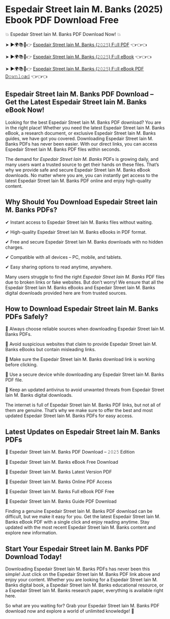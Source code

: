 # Espedair Street Iain M. Banks (2025) Ebook PDF Download Free

💥 Espedair Street Iain M. Banks PDF Download Now! 💥

➤ ►🌍📚📱👉 [Espedair Street Iain M. Banks (𝟸𝟶𝟸𝟻) F𝚞ll PDF](https://getpdf.xyz/espedair-street-iain-m.-banks) 👈👈👈


➤ ►🌍📚📱👉 [Espedair Street Iain M. Banks (𝟸𝟶𝟸𝟻) F𝚞ll eBook](https://getpdf.xyz/espedair-street-iain-m.-banks) 👈👈👈


➤ ►🌍📚📱👉 [Espedair Street Iain M. Banks (𝟸𝟶𝟸𝟻) F𝚞ll eBook PDF D𝚘𝚠𝚗𝚕𝚘a𝚍](https://getpdf.xyz/espedair-street-iain-m.-banks) 👈👈👈


## Espedair Street Iain M. Banks PDF Download – Get the Latest Espedair Street Iain M. Banks eBook Now!

Looking for the best Espedair Street Iain M. Banks PDF download? You are in the right place! Whether you need the latest Espedair Street Iain M. Banks eBook, a research document, or exclusive Espedair Street Iain M. Banks guides, we have got you covered. Downloading Espedair Street Iain M. Banks PDFs has never been easier. With our direct links, you can access Espedair Street Iain M. Banks PDF files within seconds.

The demand for *Espedair Street Iain M. Banks* PDFs is growing daily, and many users want a trusted source to get their hands on these files. That’s why we provide safe and secure Espedair Street Iain M. Banks eBook downloads. No matter where you are, you can instantly get access to the latest Espedair Street Iain M. Banks PDF online and enjoy high-quality content.

## Why Should You Download Espedair Street Iain M. Banks PDFs?

✔ Instant access to Espedair Street Iain M. Banks files without waiting.

✔ High-quality Espedair Street Iain M. Banks eBooks in PDF format.

✔ Free and secure Espedair Street Iain M. Banks downloads with no hidden charges.

✔ Compatible with all devices – PC, mobile, and tablets.

✔ Easy sharing options to read anytime, anywhere.

Many users struggle to find the right *Espedair Street Iain M. Banks* PDF files due to broken links or fake websites. But don’t worry! We ensure that all the Espedair Street Iain M. Banks eBooks and Espedair Street Iain M. Banks digital downloads provided here are from trusted sources.

## How to Download Espedair Street Iain M. Banks PDFs Safely?

📌 Always choose reliable sources when downloading Espedair Street Iain M. Banks PDFs.

📌 Avoid suspicious websites that claim to provide Espedair Street Iain M. Banks eBooks but contain misleading links.

📌 Make sure the Espedair Street Iain M. Banks download link is working before clicking.

📌 Use a secure device while downloading any Espedair Street Iain M. Banks PDF file.

📌 Keep an updated antivirus to avoid unwanted threats from Espedair Street Iain M. Banks digital downloads.

The internet is full of Espedair Street Iain M. Banks PDF links, but not all of them are genuine. That’s why we make sure to offer the best and most updated Espedair Street Iain M. Banks PDFs for easy access.

## Latest Updates on Espedair Street Iain M. Banks PDFs

🔹 Espedair Street Iain M. Banks PDF Download – 𝟸𝟶𝟸𝟻 Edition

🔹 Espedair Street Iain M. Banks eBook Free Download

🔹 Espedair Street Iain M. Banks Latest Version PDF

🔹 Espedair Street Iain M. Banks Online PDF Access

🔹 Espedair Street Iain M. Banks Full eBook PDF Free

🔹 Espedair Street Iain M. Banks Guide PDF Download

Finding a genuine Espedair Street Iain M. Banks PDF download can be difficult, but we make it easy for you. Get the latest Espedair Street Iain M. Banks eBook PDF with a single click and enjoy reading anytime. Stay updated with the most recent Espedair Street Iain M. Banks content and explore new information.

## Start Your Espedair Street Iain M. Banks PDF Download Today!

Downloading Espedair Street Iain M. Banks PDFs has never been this simple! Just click on the Espedair Street Iain M. Banks PDF link above and enjoy your content. Whether you are looking for a Espedair Street Iain M. Banks digital book, a Espedair Street Iain M. Banks educational resource, or a Espedair Street Iain M. Banks research paper, everything is available right here.

So what are you waiting for? Grab your Espedair Street Iain M. Banks PDF download now and explore a world of unlimited knowledge! 🚀